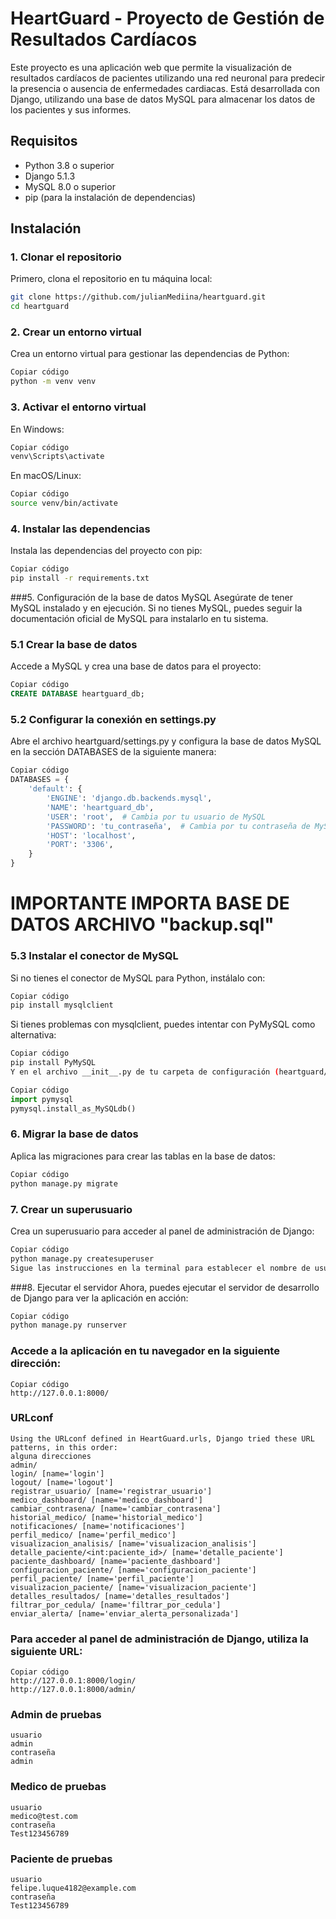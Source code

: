 # HeartGuard - Proyecto de Gestión de Resultados Cardíacos

Este proyecto es una aplicación web que permite la visualización de resultados cardíacos de pacientes utilizando una red neuronal para predecir la presencia o ausencia de enfermedades cardiacas. Está desarrollada con Django, utilizando una base de datos MySQL para almacenar los datos de los pacientes y sus informes.

## Requisitos

- Python 3.8 o superior
- Django 5.1.3
- MySQL 8.0 o superior
- pip (para la instalación de dependencias)

## Instalación

### 1. Clonar el repositorio

Primero, clona el repositorio en tu máquina local:

```bash
git clone https://github.com/julianMediina/heartguard.git
cd heartguard
```
### 2. Crear un entorno virtual
Crea un entorno virtual para gestionar las dependencias de Python:

```bash
Copiar código
python -m venv venv
```
### 3. Activar el entorno virtual
En Windows:
```bash
Copiar código
venv\Scripts\activate
```
En macOS/Linux:
```bash
Copiar código
source venv/bin/activate
```
### 4. Instalar las dependencias
Instala las dependencias del proyecto con pip:
```bash
Copiar código
pip install -r requirements.txt
```
###5. Configuración de la base de datos MySQL
Asegúrate de tener MySQL instalado y en ejecución. Si no tienes MySQL, puedes seguir la documentación oficial de MySQL para instalarlo en tu sistema.

### 5.1 Crear la base de datos
Accede a MySQL y crea una base de datos para el proyecto:
```sql
Copiar código
CREATE DATABASE heartguard_db;
```
### 5.2 Configurar la conexión en settings.py
Abre el archivo heartguard/settings.py y configura la base de datos MySQL en la sección DATABASES de la siguiente manera:
```python
Copiar código
DATABASES = {
    'default': {
        'ENGINE': 'django.db.backends.mysql',
        'NAME': 'heartguard_db',
        'USER': 'root',  # Cambia por tu usuario de MySQL
        'PASSWORD': 'tu_contraseña',  # Cambia por tu contraseña de MySQL
        'HOST': 'localhost',
        'PORT': '3306',
    }
}
```
# IMPORTANTE IMPORTA BASE DE DATOS ARCHIVO "backup.sql"
### 5.3 Instalar el conector de MySQL
Si no tienes el conector de MySQL para Python, instálalo con:

```bash
Copiar código
pip install mysqlclient
```
Si tienes problemas con mysqlclient, puedes intentar con PyMySQL como alternativa:

```bash
Copiar código
pip install PyMySQL
Y en el archivo __init__.py de tu carpeta de configuración (heartguard/__init__.py), agrega:
```

```python
Copiar código
import pymysql
pymysql.install_as_MySQLdb()
```
### 6. Migrar la base de datos
Aplica las migraciones para crear las tablas en la base de datos:

```bash
Copiar código
python manage.py migrate
```
### 7. Crear un superusuario
Crea un superusuario para acceder al panel de administración de Django:

```bash
Copiar código
python manage.py createsuperuser
Sigue las instrucciones en la terminal para establecer el nombre de usuario, correo electrónico y contraseña.
```
###8. Ejecutar el servidor
Ahora, puedes ejecutar el servidor de desarrollo de Django para ver la aplicación en acción:

```bash
Copiar código
python manage.py runserver
```
### Accede a la aplicación en tu navegador en la siguiente dirección:

```
Copiar código
http://127.0.0.1:8000/
```
### URLconf 
```
Using the URLconf defined in HeartGuard.urls, Django tried these URL patterns, in this order:
alguna direcciones
admin/
login/ [name='login']
logout/ [name='logout']
registrar_usuario/ [name='registrar_usuario']
medico_dashboard/ [name='medico_dashboard']
cambiar_contrasena/ [name='cambiar_contrasena']
historial_medico/ [name='historial_medico']
notificaciones/ [name='notificaciones']
perfil_medico/ [name='perfil_medico']
visualizacion_analisis/ [name='visualizacion_analisis']
detalle_paciente/<int:paciente_id>/ [name='detalle_paciente']
paciente_dashboard/ [name='paciente_dashboard']
configuracion_paciente/ [name='configuracion_paciente']
perfil_paciente/ [name='perfil_paciente']
visualizacion_paciente/ [name='visualizacion_paciente']
detalles_resultados/ [name='detalles_resultados']
filtrar_por_cedula/ [name='filtrar_por_cedula']
enviar_alerta/ [name='enviar_alerta_personalizada']
```
### Para acceder al panel de administración de Django, utiliza la siguiente URL:
```
Copiar código
http://127.0.0.1:8000/login/
http://127.0.0.1:8000/admin/
```


### Admin de pruebas 
```
usuario
admin
contraseña
admin
```
### Medico de pruebas 
```
usuario
medico@test.com
contraseña
Test123456789
```
### Paciente de pruebas 
```
usuario
felipe.luque4182@example.com
contraseña
Test123456789
```
